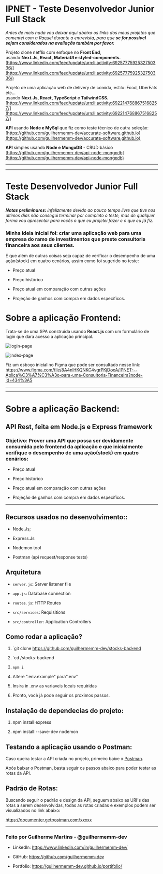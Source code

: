 # IPNET  -  Teste Desenvolvedor Junior Full Stack 

*Antes de mais nada vou deixar aqui abaixo os links dos meus projetos que comentei  com a Raquel durante a entrevista, para que* ***se for possivel sejam considerados na avaliação também por favor.***

Projeto clone netflix com enfoque no **Front End**,  
usando **Next.Js, React, MateriaUI e styled-components.**  
[https://www.linkedin.com/feed/update/urn:li:activity:6925777592532750336/](https://www.linkedin.com/feed/update/urn:li:activity:6925777592532750336/) 

Projeto de uma aplicação web de delivery de comida, estilo iFood, UberEats etc...
<br/>usando  **Next.Js, React, TypeScript e TailwindCSS.**  
[https://www.linkedin.com/feed/update/urn:li:activity:6922147688675168257/](https://www.linkedin.com/feed/update/urn:li:activity:6922147688675168257/)  
  
**API** usando **Node e MySql** que fiz como teste técnico de outra seleção:  
[https://github.com/guilhermemm-dev/accurate-software.github.io](https://github.com/guilhermemm-dev/accurate-software.github.io)  


**API** simples usando **Node e MongoDB** - CRUD básico  
[https://github.com/guilhermemm-dev/api-node-mongodb](https://github.com/guilhermemm-dev/api-node-mongodb)


<hr/>
<hr/>

# Teste Desenvolvedor Junior Full Stack 

***Notas preliminares:** infelizmente devido ao pouco tempo livre que tive nos ultimos dias não consegui terminar por completo o teste, mas de qualquer forma vou apresentar para vocês o que eu projetei fazer e o que eu já fiz.*

### Minha ideia inicial foi: criar uma aplicação web para uma empresa do ramo de investimentos que preste consultoria financeira aos seus clientes.

E que além de outras coisas seja capaz de verificar o desempenho de uma ação(stock) em quatro cenários, assim como foi sugerido no teste:
- Preço atual

- Preço histórico

- Preço atual em comparação com outras ações

- Projeção de ganhos com compra em dados específicos.


# Sobre a aplicação Frontend:

Trata-se de uma SPA construida usando **React.js** com um formulário de login que dara acesso a aplicação principal.

![login-page](https://images2.imgbox.com/57/5a/hCilWLUe_o.png)

![index-page](https://images2.imgbox.com/25/5b/ulyw0hH0_o.png)



Fiz um esboço inicial no Figma que pode ser consultado nesse link:
https://www.figma.com/file/8A4nlHKQNKC4vgrPKjDoxA/IPNET---Aplica%C3%A7%C3%A3o-para-uma-Consultoria-Financeira?node-id=434%3A5

<hr/>
<hr/>

# Sobre a aplicação Backend:

## API  Rest, feita em Node.js  e  Express  framework

  

###  Objetivo:  Prover uma API que possa ser devidamente consumida pelo frontend da aplicação e que inicialmente verifique o desempenho de uma ação(stock) em quatro cenários:

- Preço atual

- Preço histórico

- Preço atual em comparação com outras ações

- Projeção de ganhos com compra em dados específicos.

  

<hr>

  

##   Recursos usados ​​no desenvolvimento::

  

- Node.Js;

- Express.Js

- Nodemon tool

- Postman (api request/response tests)

  

## Arquitetura


- `server.js`: Server listener file

- `app.js`: Database connection

- `routes.js`: HTTP Routes

- `src/services`: Requisitions

- `src/controller`: Application Controllers

  

## Como rodar a aplicação?

  

1. `git clone https://github.com/guilhermemm-dev/stocks-backend

2. `cd /stocks-backend

3. `npm i`

4. Altere ".env.example" para".env"

5. Insira in .env as variaveis locais requiridas

6. Pronto, você já pode seguir os proximos passos.

  

## Instalação de dependecias do projeto:

  

1. npm install express

2.  npm install --save-dev nodemon


  

## Testando a aplicação usando o Postman:

  

Caso queira testar a API criada no projeto, primeiro baixe o [Postman](https://chrome.google.com/webstore/detail/postman/fhbjgbiflinjbdggehcddcbncdddomop).

Após baixar o Postman, basta seguir os passos abaixo para poder testar as rotas da API.

  

## Padrão de Rotas:

  
Buscando seguir o padrão e design da API, seguem abaixo as URI's das rotas a serem desenvolvidas, todas as rotas criadas e exemplos podem ser visualizados no link abaixo:

https://documenter.getpostman.com/xxxxx

  

<hr/>

  

<h3> Feito por Guilherme Martins - @guilhermemm-dev </h3>

  

- LinkedIn: https://www.linkedin.com/in/guilhermemm-dev/

- GitHub: https://github.com/guilhermemm-dev

- Portfolio: https://guilhermemm-dev.github.io/portifolio/
